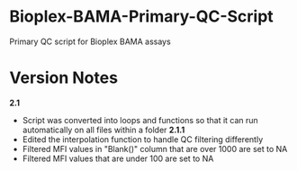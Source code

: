 # Bioplex-BAMA-Primary-QC-Script
Primary QC script for Bioplex BAMA assays

# Version Notes
**2.1**
  - Script was converted into loops and functions so that it can run automatically on all files within a folder
**2.1.1**
  - Edited the interpolation function to handle QC filtering differently
  - Filtered MFI values in "Blank()" column that are over 1000 are set to NA
  - Filtered MFI values that are under 100 are set to NA
    

